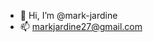 - 👋 Hi, I’m @mark-jardine
- 📫 markjardine27@gmail.com

<!---
mark-jardine/mark-jardine is a ✨ special ✨ repository because its `README.md` (this file) appears on your GitHub profile.
You can click the Preview link to take a look at your changes.
--->
